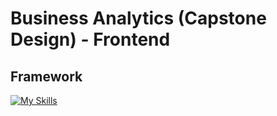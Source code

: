 # Business Analytics (Capstone Design) - Frontend

## Framework

[![My Skills](https://skillicons.dev/icons?i=react,tailwind,js&theme=light)](https://skillicons.dev)
